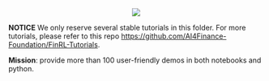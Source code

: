 <div align="center">
<img align="center" src=https://github.com/AI4Finance-Foundation/FinRL-Meta/blob/master/figs/FinRL-Meta_Tutorials.png>
</div>

**NOTICE**
We only reserve several stable tutorials in this folder. For more tutorials, please refer to this repo https://github.com/AI4Finance-Foundation/FinRL-Tutorials.

**Mission**: provide more than 100 user-friendly demos in both notebooks and python.
